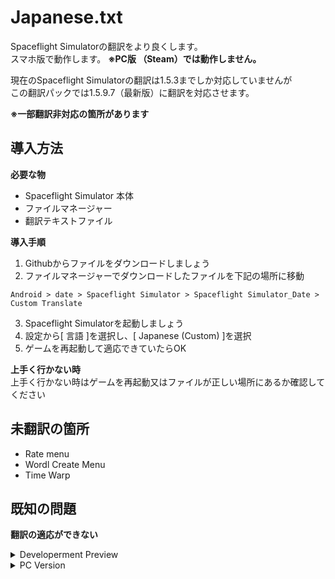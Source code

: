 # Japanese.txt
Spaceflight Simulatorの翻訳をより良くします。  
スマホ版で動作します。 **※PC版 （Steam）では動作しません。**

現在のSpaceflight Simulatorの翻訳は1.5.3までしか対応していませんが  
この翻訳パックでは1.5.9.7（最新版）に翻訳を対応させます。

**※一部翻訳非対応の箇所があります**

**導入方法**
---

**必要な物**
+ Spaceflight Simulator 本体
+ ファイルマネージャー
+ 翻訳テキストファイル

**導入手順**

1. Githubからファイルをダウンロードしましょう
2. ファイルマネージャーでダウンロードしたファイルを下記の場所に移動
``` Js
Android > date > Spaceflight Simulator > Spaceflight Simulator_Date > Custom Translate
```
3. Spaceflight Simulatorを起動しましょう
4. 設定から[ 言語 ]を選択し、[ Japanese (Custom) ]を選択
5. ゲームを再起動して適応できていたらOK

**上手く行かない時**  
上手く行かない時はゲームを再起動又はファイルが正しい場所にあるか確認してください  

**未翻訳の箇所**
---
- Rate menu
- Wordl Create Menu
- Time Warp

**既知の問題**
---

**翻訳の適応ができない**
<details>
<summary>Developerment Preview</summary>
初期画面のボタンとその内容の翻訳が適応できない問題です。<br>
理由：翻訳を適応するための記述が存在しない
</details>

<details>
<summary>PC Version</summary>
初期画面のボタンと下部の説明を翻訳できない問題です。<br>
理由：翻訳を適応するための記述が存在しない
</details>
